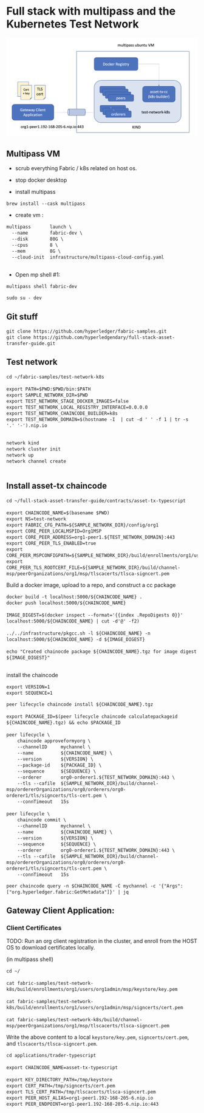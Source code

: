 # Full stack with multipass and the Kubernetes Test Network 

![Multipass VM with Kube Test Network](../images/multipass-test-network.png)

## Multipass VM 

- scrub everything Fabric / k8s related on host os. 
- stop docker desktop 

- install multipass 
```shell
brew install --cask multipass
```

- create vm : 
```shell
multipass       launch \
  --name        fabric-dev \
  --disk        80G \
  --cpus        8 \
  --mem         8G \
  --cloud-init  infrastructure/multipass-cloud-config.yaml
  
```

- Open mp shell #1: 
```shell
multipass shell fabric-dev
```

```shell
sudo su - dev 
```

## Git stuff 

```shell
git clone https://github.com/hyperledger/fabric-samples.git
git clone https://github.com/hyperledgendary/full-stack-asset-transfer-guide.git

```

## Test network 

```shell
cd ~/fabric-samples/test-network-k8s

export PATH=$PWD:$PWD/bin:$PATH
export SAMPLE_NETWORK_DIR=$PWD 
export TEST_NETWORK_STAGE_DOCKER_IMAGES=false
export TEST_NETWORK_LOCAL_REGISTRY_INTERFACE=0.0.0.0
export TEST_NETWORK_CHAINCODE_BUILDER=k8s
export TEST_NETWORK_DOMAIN=$(hostname -I  | cut -d ' ' -f 1 | tr -s '.' '-').nip.io
 
```

```shell
network kind 
network cluster init 
network up
network channel create
 
```

## Install asset-tx chaincode

```shell
cd ~/full-stack-asset-transfer-guide/contracts/asset-tx-typescript

export CHAINCODE_NAME=$(basename $PWD)
export NS=test-network
export FABRIC_CFG_PATH=${SAMPLE_NETWORK_DIR}/config/org1
export CORE_PEER_LOCALMSPID=Org1MSP
export CORE_PEER_ADDRESS=org1-peer1.${TEST_NETWORK_DOMAIN}:443
export CORE_PEER_TLS_ENABLED=true
export CORE_PEER_MSPCONFIGPATH=${SAMPLE_NETWORK_DIR}/build/enrollments/org1/users/org1admin/msp
export CORE_PEER_TLS_ROOTCERT_FILE=${SAMPLE_NETWORK_DIR}/build/channel-msp/peerOrganizations/org1/msp/tlscacerts/tlsca-signcert.pem

```

Build a docker image, upload to a repo, and construct a cc package
```shell
docker build -t localhost:5000/${CHAINCODE_NAME} .
docker push localhost:5000/${CHAINCODE_NAME} 

IMAGE_DIGEST=$(docker inspect --format='{{index .RepoDigests 0}}' localhost:5000/${CHAINCODE_NAME} | cut -d'@' -f2)

../../infrastructure/pkgcc.sh -l ${CHAINCODE_NAME} -n localhost:5000/${CHAINCODE_NAME} -d ${IMAGE_DIGEST}

echo "Created chainocde package ${CHAINCODE_NAME}.tgz for image digest ${IMAGE_DIGEST}"
 
```

install the chaincode
```shell
export VERSION=1
export SEQUENCE=1

```

```shell
peer lifecycle chaincode install ${CHAINCODE_NAME}.tgz 

export PACKAGE_ID=$(peer lifecycle chaincode calculatepackageid ${CHAINCODE_NAME}.tgz) && echo $PACKAGE_ID

peer lifecycle \
	chaincode approveformyorg \
	--channelID     mychannel \
	--name          ${CHAINCODE_NAME} \
	--version       ${VERSION} \
	--package-id    ${PACKAGE_ID} \
	--sequence      ${SEQUENCE} \
	--orderer       org0-orderer1.${TEST_NETWORK_DOMAIN}:443 \
	--tls --cafile  ${SAMPLE_NETWORK_DIR}/build/channel-msp/ordererOrganizations/org0/orderers/org0-orderer1/tls/signcerts/tls-cert.pem \
	--connTimeout   15s

peer lifecycle \
	chaincode commit \
	--channelID     mychannel \
	--name          ${CHAINCODE_NAME} \
	--version       ${VERSION} \
	--sequence      ${SEQUENCE} \
	--orderer       org0-orderer1.${TEST_NETWORK_DOMAIN}:443 \
	--tls --cafile  ${SAMPLE_NETWORK_DIR}/build/channel-msp/ordererOrganizations/org0/orderers/org0-orderer1/tls/signcerts/tls-cert.pem \
	--connTimeout   15s

```

```shell
peer chaincode query -n $CHAINCODE_NAME -C mychannel -c '{"Args":["org.hyperledger.fabric:GetMetadata"]}' | jq

```


## Gateway Client Application:

### Client Certificates 

TODO:  Run an org client registration in the cluster, and enroll from the HOST OS to download certificates locally.

(in multipass shell)
```shell
cd ~/

cat fabric-samples/test-network-k8s/build/enrollments/org1/users/org1admin/msp/keystore/key.pem 

cat fabric-samples/test-network-k8s/build/enrollments/org1/users/org1admin/msp/signcerts/cert.pem 

cat fabric-samples/test-network-k8s/build/channel-msp/peerOrganizations/org1/msp/tlscacerts/tlsca-signcert.pem 
```

Write the above content to a local `keystore/key.pem`, `signcerts/cert.pem`, and `tlscacerts/tlsca-signcert.pem`.

```shell
cd applications/trader-typescript

export CHAINCODE_NAME=asset-tx-typescript

export KEY_DIRECTORY_PATH=/tmp/keystore
export CERT_PATH=/tmp/signcerts/cert.pem
export TLS_CERT_PATH=/tmp/tlscacerts/tlsca-signcert.pem
export PEER_HOST_ALIAS=org1-peer1.192-168-205-6.nip.io
export PEER_ENDPOINT=org1-peer1.192-168-205-6.nip.io:443
```
